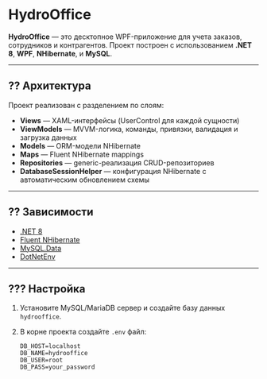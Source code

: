 # HydroOffice

**HydroOffice** — это десктопное WPF-приложение для учета заказов, сотрудников и контрагентов. Проект построен с использованием **.NET 8**, **WPF**, **NHibernate**, и **MySQL**.

---

## ?? Архитектура

Проект реализован с разделением по слоям:

- **Views** — XAML-интерфейсы (UserControl для каждой сущности)
- **ViewModels** — MVVM-логика, команды, привязки, валидация и загрузка данных
- **Models** — ORM-модели NHibernate
- **Maps** — Fluent NHibernate mappings
- **Repositories** — generic-реализация CRUD-репозиториев
- **DatabaseSessionHelper** — конфигурация NHibernate с автоматическим обновлением схемы

---

## ?? Зависимости

- [.NET 8](https://dotnet.microsoft.com/)
- [Fluent NHibernate](https://github.com/FluentNHibernate/fluent-nhibernate)
- [MySQL.Data](https://www.nuget.org/packages/MySql.Data)
- [DotNetEnv](https://www.nuget.org/packages/DotNetEnv)

---

## ??? Настройка

1. Установите MySQL/MariaDB сервер и создайте базу данных `hydrooffice`.

2. В корне проекта создайте `.env` файл:

   ```env
   DB_HOST=localhost
   DB_NAME=hydrooffice
   DB_USER=root
   DB_PASS=your_password
